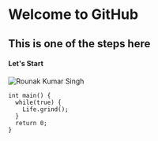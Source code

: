 # Welcome to GitHub
## This is one of the steps here
#### Let's Start


![Rounak Kumar Singh](https://github.com/Exp-Communicate-Using-Markdown-Cohort-1/series-communicate-using-markdown-rounakkumarsingh/assets/83368641/db90b29b-749d-4a69-a6a6-71d5c449753b)


```
int main() {
  while(true) {
    Life.grind();
  }
  return 0;
}
```

